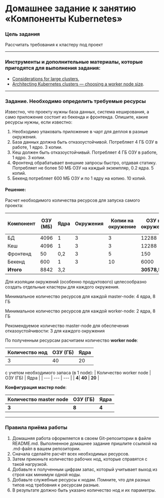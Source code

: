 # Домашнее задание к занятию «Компоненты Kubernetes»

### Цель задания

Рассчитать требования к кластеру под проект

------

### Инструменты и дополнительные материалы, которые пригодятся для выполнения задания:

- [Considerations for large clusters](https://kubernetes.io/docs/setup/best-practices/cluster-large/),
- [Architecting Kubernetes clusters — choosing a worker node size](https://learnk8s.io/kubernetes-node-size).

------

### Задание. Необходимо определить требуемые ресурсы
Известно, что проекту нужны база данных, система кеширования, а само приложение состоит из бекенда и фронтенда. Опишите, какие ресурсы нужны, если известно:

1. Необходимо упаковать приложение в чарт для деплоя в разные окружения. 
2. База данных должна быть отказоустойчивой. Потребляет 4 ГБ ОЗУ в работе, 1 ядро. 3 копии. 
3. Кеш должен быть отказоустойчивый. Потребляет 4 ГБ ОЗУ в работе, 1 ядро. 3 копии. 
4. Фронтенд обрабатывает внешние запросы быстро, отдавая статику. Потребляет не более 50 МБ ОЗУ на каждый экземпляр, 0.2 ядра. 5 копий. 
5. Бекенд потребляет 600 МБ ОЗУ и по 1 ядру на копию. 10 копий.


#### Решение:

Расчет необходимого количества ресурсов для запуска самого проекта: 

| Компонент | ОЗУ (МБ) | Ядра | Окружения | Копии на окружение | ОЗУ на окружение | Ядер на окружение | Всего ОЗУ (МБ) | Всего ядер |
| --- | --- | --- | --- | --- | --- | --- | --- | --- |
| БД | 4096 | 1 | 3 | 3 | 12288 | 3 | 36864 | 9 |
| Кеш | 4096 | 1 | 3 | 3 | 12288 | 3 | 36864 | 9 | 
| Фронтенд | 50 | 0,2 | 3 | 5 | 150 | 1 | 7,5 | 3 |
| Бекенд | 600 | 1 | 3 | 10 | 6000 | 10 | 18000 | 30 |
| **Итого** | 8842 | 3,2 |  |  | **30578,5** | **17** | **91735,5** | **51** |

Для изоляции окружений (особенно продуктового) целесообразно создать отдельные кластеры для каждого окружения.

Минимальное количество ресурсов для каждой master-node: 4 ядра, 8 ГБ 

Минимальное количество ресурсов для каждой worker-node: 2 ядра, 8 ГБ

Рекомендуемое количество master-node для обеспечения отказоустойчивости: 3 для каждого окружения

По полученным ресурсам расчитаем количество **worker node**:

| Количество нод | ОЗУ (ГБ)  | Ядра |
| --- | --- | --- |
| 3 | 40 | 20 |

  c учетом необходимого запаса (в 1 node): 
| Количество worker node | ОЗУ (ГБ) | Ядра |
| --- | --- | --- |
| **4**| **40** | **20** |

**Конфигурация мастер node**:

| Количество master node | ОЗУ (ГБ) | Ядра |
| --- | --- | --- |
| **3** | **8** | **4** |



----

### Правила приёма работы

1. Домашняя работа оформляется в своем Git-репозитории в файле README.md. Выполненное домашнее задание пришлите ссылкой на .md-файл в вашем репозитории.
2. Сначала сделайте расчёт всех необходимых ресурсов.
3. Затем прикиньте количество рабочих нод, которые справятся с такой нагрузкой.
4. Добавьте к полученным цифрам запас, который учитывает выход из строя как минимум одной ноды. 
5. Добавьте служебные ресурсы к нодам. Помните, что для разных типов нод требовния к ресурсам разные. 
6. В результате должно быть указано количество нод и их параметры.

